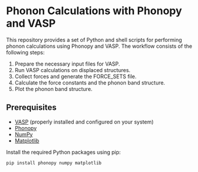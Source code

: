 # Phonon Calculations with Phonopy and VASP

This repository provides a set of Python and shell scripts for performing phonon calculations using Phonopy and VASP. The workflow consists of the following steps:

1. Prepare the necessary input files for VASP.
2. Run VASP calculations on displaced structures.
3. Collect forces and generate the FORCE_SETS file.
4. Calculate the force constants and the phonon band structure.
5. Plot the phonon band structure.

## Prerequisites

- [VASP](https://www.vasp.at/) (properly installed and configured on your system)
- [Phonopy](https://phonopy.github.io/phonopy/)
- [NumPy](https://numpy.org/)
- [Matplotlib](https://matplotlib.org/)

Install the required Python packages using pip:

```bash
pip install phonopy numpy matplotlib


